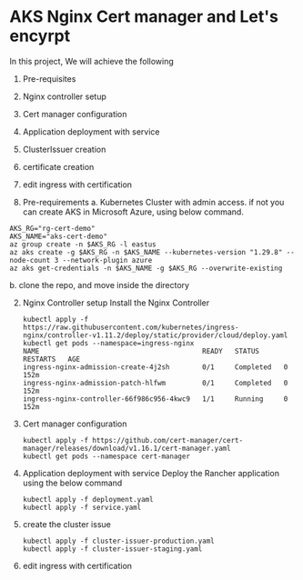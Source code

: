 # AKS Nginx Cert manager and Let's encyrpt

In this project, We will achieve the following
1.  Pre-requisites
2.  Nginx controller setup
3.  Cert manager configuration
4.  Application deployment with service 
5.  ClusterIssuer creation
6.  certificate creation
7.  edit ingress with certification

1. Pre-requirements
  a. Kubernetes Cluster with admin access. if not you can create AKS in Microsoft Azure, using below command.

```cli
AKS_RG="rg-cert-demo"
AKS_NAME="aks-cert-demo"
az group create -n $AKS_RG -l eastus
az aks create -g $AKS_RG -n $AKS_NAME --kubernetes-version "1.29.8" --node-count 3 --network-plugin azure
az aks get-credentials -n $AKS_NAME -g $AKS_RG --overwrite-existing
```
  b. clone the repo, and move inside the directory
     

2.  Nginx Controller setup
    Install the Nginx Controller
    ```
    kubectl apply -f https://raw.githubusercontent.com/kubernetes/ingress-nginx/controller-v1.11.2/deploy/static/provider/cloud/deploy.yaml
    kubectl get pods --namespace=ingress-nginx
    NAME                                        READY   STATUS      RESTARTS   AGE
    ingress-nginx-admission-create-4j2sh        0/1     Completed   0          152m
    ingress-nginx-admission-patch-hlfwm         0/1     Completed   0          152m
    ingress-nginx-controller-66f986c956-4kwc9   1/1     Running     0          152m
    ```
4.  Cert manager configuration
    ```
    kubectl apply -f https://github.com/cert-manager/cert-manager/releases/download/v1.16.1/cert-manager.yaml
    kubectl get pods --namespace cert-manager
    ```
5.  Application deployment with service
    Deploy the Rancher application using the below command
    ```
    kubectl apply -f deployment.yaml
    kubectl apply -f service.yaml
    ```
6.  create the cluster issue
    ```
    kubectl apply -f cluster-issuer-production.yaml
    kubectl apply -f cluster-issuer-staging.yaml
    ```
7.  edit ingress with certification
    
    


   
